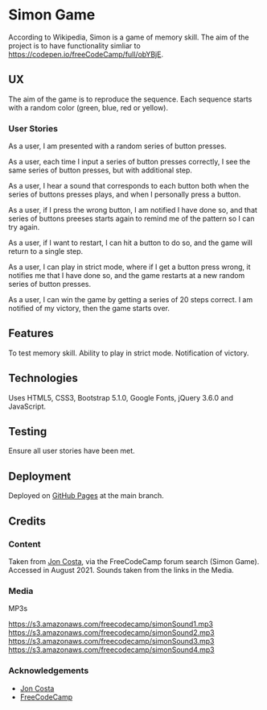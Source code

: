 # Simon Game

According to Wikipedia, Simon is a game of memory skill.  The aim of the project is to have
functionality simliar to https://codepen.io/freeCodeCamp/full/obYBjE.

## UX

The aim of the game is to reproduce the sequence.  Each sequence starts with a random color (green, blue, red or yellow).

### User Stories

As a user, I am presented with a random series of button presses.

As a user, each time I input a series of button presses correctly, I see the same series of button presses, but with additional step.

As a user, I hear a sound that corresponds to each button both when the series of buttons presses plays, and when I personally press a button.

As a user, if I press the wrong button, I am notified I have done so, and that series of buttons preeses starts again to remind me of the pattern so I can try again.

As a user, if I want to restart, I can hit a button to do so, and the game will return to a single step.

As a user, I can play in strict mode, where if I get a button press wrong, it notifies me that I have done so, and the game restarts at a new random series of button presses.

As a user, I can win the game by getting a series of 20 steps correct.  I am notified of my victory, then the game starts over.

## Features

To test memory skill.  Ability to play in strict mode.  Notification of victory.

## Technologies

Uses HTML5, CSS3, Bootstrap 5.1.0, Google Fonts, jQuery 3.6.0 and JavaScript.

## Testing

Ensure all user stories have been met.

## Deployment

Deployed on [GitHub Pages](https://derektypist.github.io/simon-says) at the main branch.

## Credits

### Content

Taken from [Jon Costa](https://codepen.io/jonjcosta/pen/NXbqar), via the FreeCodeCamp forum search (Simon Game).  Accessed in August 2021.  Sounds taken from the links in the Media.

### Media

MP3s

https://s3.amazonaws.com/freecodecamp/simonSound1.mp3
https://s3.amazonaws.com/freecodecamp/simonSound2.mp3
https://s3.amazonaws.com/freecodecamp/simonSound3.mp3
https://s3.amazonaws.com/freecodecamp/simonSound4.mp3


### Acknowledgements
- [Jon Costa](https://codepen.io/jonjcosta/pen/NXbqar)
- [FreeCodeCamp](https://www.freecodecamp.org)
